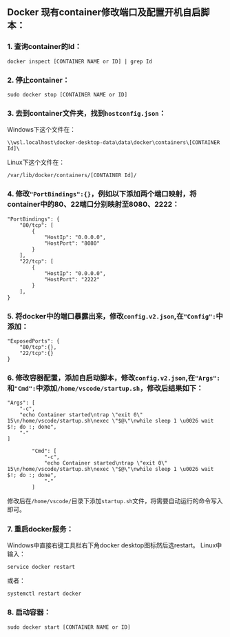 ## Docker 现有container修改端口及配置开机自启脚本：

### 1.  查询container的Id：
```
docker inspect [CONTAINER NAME or ID] | grep Id
```
### 2.  停止container：
```
sudo docker stop [CONTAINER NAME or ID]
```
### 3.  去到container文件夹，找到`hostconfig.json`：
Windows下这个文件在：
```
\\wsl.localhost\docker-desktop-data\data\docker\containers\[CONTAINER Id]\
```
Linux下这个文件在：
```
/var/lib/docker/containers/[CONTAINER Id]/
```
### 4.  修改`"PortBindings":{}`，例如以下添加两个端口映射，将container中的80、22端口分别映射至8080、2222：
```
"PortBindings": {
    "80/tcp": [
        {
            "HostIp": "0.0.0.0",
            "HostPort": "8080"
        }
    ],
    "22/tcp": [
        {
            "HostIp": "0.0.0.0",
            "HostPort": "2222"
        }
    ],
}
```
### 5.  将docker中的端口暴露出来，修改`config.v2.json`,在`"Config":`中添加：
```
"ExposedPorts": {
    "80/tcp":{},
    "22/tcp":{}
}
```
### 6.  修改容器配置，添加自启动脚本，修改`config.v2.json`,在`"Args":`和`"Cmd":`中添加`/home/vscode/startup.sh`，修改后结果如下：
```
"Args": [
    "-c",
    "echo Container started\ntrap \"exit 0\" 15\n/home/vscode/startup.sh\nexec \"$@\"\nwhile sleep 1 \u0026 wait $!; do :; done",
    "-"
]
```
```
        "Cmd": [
            "-c",
            "echo Container started\ntrap \"exit 0\" 15\n/home/vscode/startup.sh\nexec \"$@\"\nwhile sleep 1 \u0026 wait $!; do :; done",
            "-"
        ]
```
修改后在`/home/vscode/`目录下添加`startup.sh`文件，将需要自动运行的命令写入即可。
### 7.  重启docker服务：
Windows中直接右键工具栏右下角docker desktop图标然后选restart。
Linux中输入：
```
service docker restart
```
或者：
```
systemctl restart docker
```
### 8.  启动容器：
```
sudo docker start [CONTAINER NAME or ID]
```





